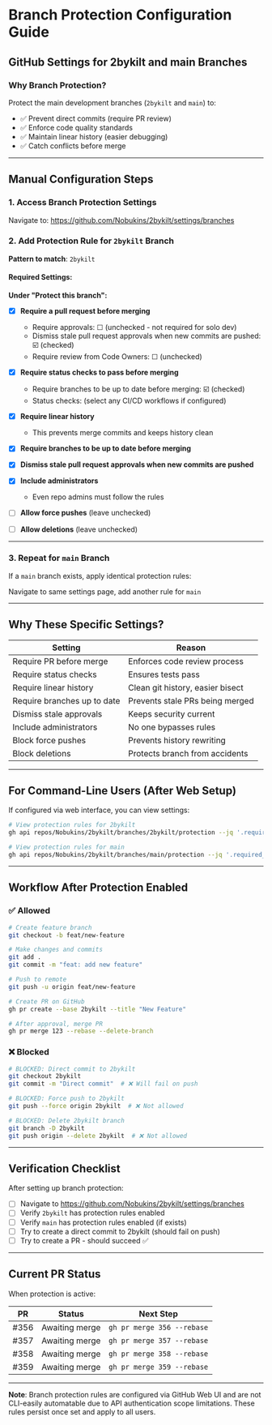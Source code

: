 # Branch Protection Configuration Guide

## GitHub Settings for 2bykilt and main Branches

### Why Branch Protection?

Protect the main development branches (`2bykilt` and `main`) to:
- ✅ Prevent direct commits (require PR review)
- ✅ Enforce code quality standards
- ✅ Maintain linear history (easier debugging)
- ✅ Catch conflicts before merge

---

## Manual Configuration Steps

### 1. Access Branch Protection Settings

Navigate to: https://github.com/Nobukins/2bykilt/settings/branches

### 2. Add Protection Rule for `2bykilt` Branch

**Pattern to match**: `2bykilt`

#### Required Settings:

**Under "Protect this branch":**

- [x] **Require a pull request before merging**
  - Require approvals: ☐ (unchecked - not required for solo dev)
  - Dismiss stale pull request approvals when new commits are pushed: ☑️ (checked)
  - Require review from Code Owners: ☐ (unchecked)

- [x] **Require status checks to pass before merging**
  - Require branches to be up to date before merging: ☑️ (checked)
  - Status checks: (select any CI/CD workflows if configured)

- [x] **Require linear history**
  - This prevents merge commits and keeps history clean

- [x] **Require branches to be up to date before merging**

- [x] **Dismiss stale pull request approvals when new commits are pushed**

- [x] **Include administrators**
  - Even repo admins must follow the rules

- [ ] **Allow force pushes** (leave unchecked)

- [ ] **Allow deletions** (leave unchecked)

---

### 3. Repeat for `main` Branch

If a `main` branch exists, apply identical protection rules:

Navigate to same settings page, add another rule for `main`

---

## Why These Specific Settings?

| Setting | Reason |
|---------|--------|
| Require PR before merge | Enforces code review process |
| Require status checks | Ensures tests pass |
| Require linear history | Clean git history, easier bisect |
| Require branches up to date | Prevents stale PRs being merged |
| Dismiss stale approvals | Keeps security current |
| Include administrators | No one bypasses rules |
| Block force pushes | Prevents history rewriting |
| Block deletions | Protects branch from accidents |

---

## For Command-Line Users (After Web Setup)

If configured via web interface, you can view settings:

```bash
# View protection rules for 2bykilt
gh api repos/Nobukins/2bykilt/branches/2bykilt/protection --jq '.required_pull_request_reviews, .required_linear_history'

# View protection rules for main
gh api repos/Nobukins/2bykilt/branches/main/protection --jq '.required_pull_request_reviews, .required_linear_history'
```

---

## Workflow After Protection Enabled

### ✅ Allowed
```bash
# Create feature branch
git checkout -b feat/new-feature

# Make changes and commits
git add .
git commit -m "feat: add new feature"

# Push to remote
git push -u origin feat/new-feature

# Create PR on GitHub
gh pr create --base 2bykilt --title "New Feature"

# After approval, merge PR
gh pr merge 123 --rebase --delete-branch
```

### ❌ Blocked
```bash
# BLOCKED: Direct commit to 2bykilt
git checkout 2bykilt
git commit -m "Direct commit"  # ❌ Will fail on push

# BLOCKED: Force push to 2bykilt
git push --force origin 2bykilt  # ❌ Not allowed

# BLOCKED: Delete 2bykilt branch
git branch -D 2bykilt
git push origin --delete 2bykilt  # ❌ Not allowed
```

---

## Verification Checklist

After setting up branch protection:

- [ ] Navigate to https://github.com/Nobukins/2bykilt/settings/branches
- [ ] Verify `2bykilt` has protection rules enabled
- [ ] Verify `main` has protection rules enabled (if exists)
- [ ] Try to create a direct commit to 2bykilt (should fail on push)
- [ ] Try to create a PR - should succeed ✅

---

## Current PR Status

When protection is active:

| PR | Status | Next Step |
|----|--------|-----------|
| #356 | Awaiting merge | `gh pr merge 356 --rebase` |
| #357 | Awaiting merge | `gh pr merge 357 --rebase` |
| #358 | Awaiting merge | `gh pr merge 358 --rebase` |
| #359 | Awaiting merge | `gh pr merge 359 --rebase` |

---

**Note**: Branch protection rules are configured via GitHub Web UI and are not CLI-easily automatable due to API authentication scope limitations. These rules persist once set and apply to all users.

